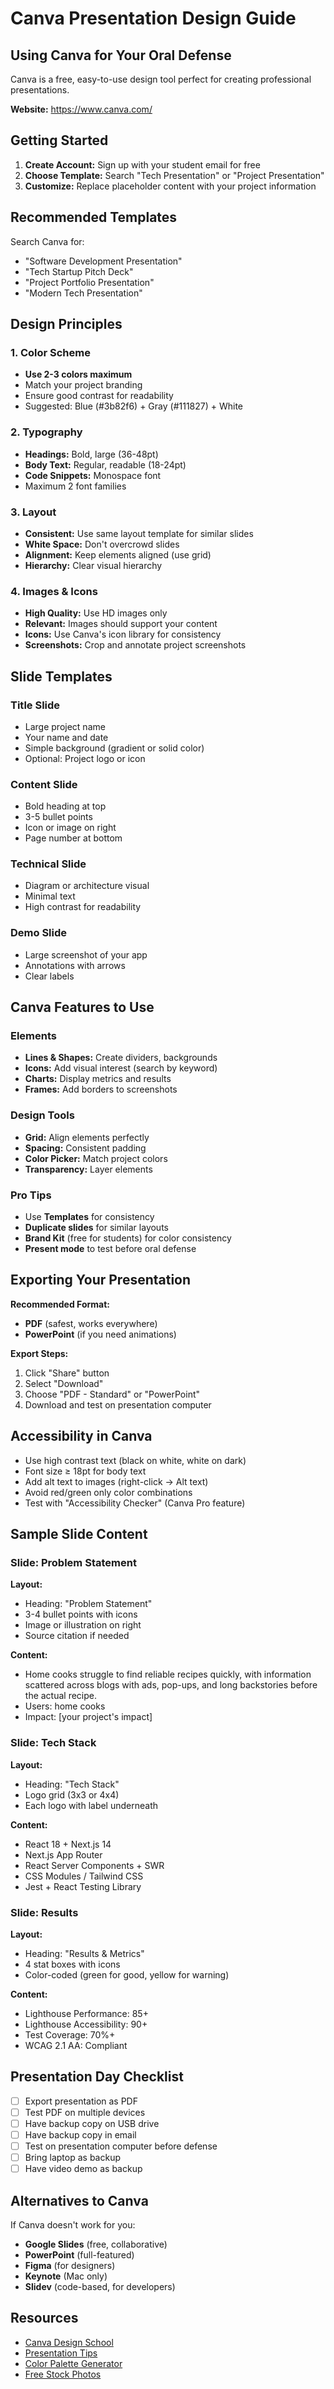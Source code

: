 # Canva Presentation Design Guide

## Using Canva for Your Oral Defense

Canva is a free, easy-to-use design tool perfect for creating professional presentations.

**Website:** https://www.canva.com/

## Getting Started

1. **Create Account:** Sign up with your student email for free
2. **Choose Template:** Search "Tech Presentation" or "Project Presentation"
3. **Customize:** Replace placeholder content with your project information

## Recommended Templates

Search Canva for:
- "Software Development Presentation"
- "Tech Startup Pitch Deck"
- "Project Portfolio Presentation"
- "Modern Tech Presentation"

## Design Principles

### 1. Color Scheme
- **Use 2-3 colors maximum**
- Match your project branding
- Ensure good contrast for readability
- Suggested: Blue (#3b82f6) + Gray (#111827) + White

### 2. Typography
- **Headings:** Bold, large (36-48pt)
- **Body Text:** Regular, readable (18-24pt)
- **Code Snippets:** Monospace font
- Maximum 2 font families

### 3. Layout
- **Consistent:** Use same layout template for similar slides
- **White Space:** Don't overcrowd slides
- **Alignment:** Keep elements aligned (use grid)
- **Hierarchy:** Clear visual hierarchy

### 4. Images & Icons
- **High Quality:** Use HD images only
- **Relevant:** Images should support your content
- **Icons:** Use Canva's icon library for consistency
- **Screenshots:** Crop and annotate project screenshots

## Slide Templates

### Title Slide
- Large project name
- Your name and date
- Simple background (gradient or solid color)
- Optional: Project logo or icon

### Content Slide
- Bold heading at top
- 3-5 bullet points
- Icon or image on right
- Page number at bottom

### Technical Slide
- Diagram or architecture visual
- Minimal text
- High contrast for readability

### Demo Slide
- Large screenshot of your app
- Annotations with arrows
- Clear labels

## Canva Features to Use

### Elements
- **Lines & Shapes:** Create dividers, backgrounds
- **Icons:** Add visual interest (search by keyword)
- **Charts:** Display metrics and results
- **Frames:** Add borders to screenshots

### Design Tools
- **Grid:** Align elements perfectly
- **Spacing:** Consistent padding
- **Color Picker:** Match project colors
- **Transparency:** Layer elements

### Pro Tips
- Use **Templates** for consistency
- **Duplicate slides** for similar layouts
- **Brand Kit** (free for students) for color consistency
- **Present mode** to test before oral defense

## Exporting Your Presentation

**Recommended Format:**
- **PDF** (safest, works everywhere)
- **PowerPoint** (if you need animations)

**Export Steps:**
1. Click "Share" button
2. Select "Download"
3. Choose "PDF - Standard" or "PowerPoint"
4. Download and test on presentation computer

## Accessibility in Canva

- Use high contrast text (black on white, white on dark)
- Font size ≥ 18pt for body text
- Add alt text to images (right-click → Alt text)
- Avoid red/green only color combinations
- Test with "Accessibility Checker" (Canva Pro feature)

## Sample Slide Content

### Slide: Problem Statement
**Layout:**
- Heading: "Problem Statement"
- 3-4 bullet points with icons
- Image or illustration on right
- Source citation if needed

**Content:**
- Home cooks struggle to find reliable recipes quickly, with information scattered across blogs with ads, pop-ups, and long backstories before the actual recipe.
- Users: home cooks
- Impact: [your project's impact]

### Slide: Tech Stack
**Layout:**
- Heading: "Tech Stack"
- Logo grid (3x3 or 4x4)
- Each logo with label underneath

**Content:**
- React 18 + Next.js 14
- Next.js App Router
- React Server Components + SWR
- CSS Modules / Tailwind CSS
- Jest + React Testing Library

### Slide: Results
**Layout:**
- Heading: "Results & Metrics"
- 4 stat boxes with icons
- Color-coded (green for good, yellow for warning)

**Content:**
- Lighthouse Performance: 85+
- Lighthouse Accessibility: 90+
- Test Coverage: 70%+
- WCAG 2.1 AA: Compliant

## Presentation Day Checklist

- [ ] Export presentation as PDF
- [ ] Test PDF on multiple devices
- [ ] Have backup copy on USB drive
- [ ] Have backup copy in email
- [ ] Test on presentation computer before defense
- [ ] Bring laptop as backup
- [ ] Have video demo as backup

## Alternatives to Canva

If Canva doesn't work for you:
- **Google Slides** (free, collaborative)
- **PowerPoint** (full-featured)
- **Figma** (for designers)
- **Keynote** (Mac only)
- **Slidev** (code-based, for developers)

## Resources

- [Canva Design School](https://www.canva.com/learn/)
- [Presentation Tips](https://www.canva.com/learn/presentation-design/)
- [Color Palette Generator](https://coolors.co/)
- [Free Stock Photos](https://unsplash.com/)
